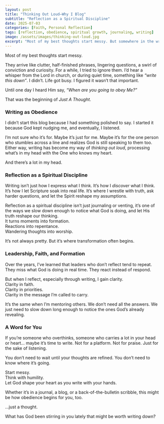 ```yaml
---
layout: post
title: "Thinking Out Loud—Why I Blog"
subtitle: "Reflection as a Spiritual Discipline"
date: 2025-07-03
categories: [Faith, Personal Reflection]
tags: [reflection, obedience, spiritual growth, journaling, writing]
image: /assets/images/thinking-out-loud.jpg
excerpt: "Most of my best thoughts start messy. But somewhere in the writing, I hear God’s voice. This blog isn’t about platform—it's about obedience, clarity, and growth."
---
```


Most of my best thoughts start messy.  

They arrive like clutter, half-finished phrases, lingering questions, a swirl of conviction and curiosity. For a while, I tried to ignore them. I’d hear a whisper from the Lord in church, or during quiet time, something like *“write this down”*. I didn’t. Life got busy. I figured it wasn’t that important.  

Until one day I heard Him say, *“When are you going to obey Me?”*

That was the beginning of *Just A Thought*.

### Writing as Obedience

I didn’t start this blog because I had something polished to say. I started it because God kept nudging me, and eventually, I listened.  

I’m not sure who it’s for. Maybe it’s just for me. Maybe it’s for the one person who stumbles across a line and realizes God is still speaking to them too. Either way, writing has become my way of *thinking out loud*, processing what’s in my head with the One who knows my heart.

And there’s a lot in my head.

### Reflection as a Spiritual Discipline

Writing isn’t just how I express what I think. It’s how I *discover* what I think. It’s how I let Scripture soak into real life. It’s where I wrestle with truth, ask harder questions, and let the Spirit reshape my assumptions.  

Reflection as a spiritual discipline isn’t just journaling or venting, it’s one of the ways we slow down enough to notice what God is doing, and let His truth reshape our thinking.  
It turns moments into formation.  
Reactions into repentance.  
Wandering thoughts into worship.  

It’s not always pretty. But it’s where transformation often begins.

### Leadership, Faith, and Formation

Over the years, I’ve learned that leaders who don’t reflect tend to repeat. They miss what God is doing in real time. They react instead of respond.  

But when I reflect, especially through writing, I gain clarity.  
Clarity in faith.  
Clarity in priorities.  
Clarity in the message I’m called to carry.  

It’s the same when I’m mentoring others. We don’t need all the answers. We just need to slow down long enough to notice the ones God’s already revealing.

### A Word for You

If you’re someone who overthinks, someone who carries a lot in your head or heart… maybe it’s time to write. Not for a platform. Not for praise. Just for the sake of listening.

You don’t need to wait until your thoughts are refined. You don’t need to know where it’s going.  

Start messy.  
Think with humility.  
Let God shape your heart as you write with your hands.

Whether it’s in a journal, a blog, or a back-of-the-bulletin scribble, this might be how obedience begins for you, too.

…just a thought.


What has God been stirring in you lately that might be worth writing down?
